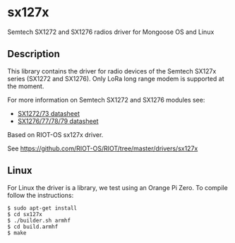 # sx127x
Semtech SX1272 and SX1276 radios driver for Mongoose OS and Linux

## Description
This library contains the driver for radio devices of the Semtech SX127x series (SX1272 and SX1276). Only LoRa long range modem is supported at the moment.

For more information on Semtech SX1272 and SX1276 modules see:
* [SX1272/73 datasheet](http://www.semtech.com/images/datasheet/sx1272.pdf)
* [SX1276/77/78/79 datasheet](http://www.semtech.com/images/datasheet/sx1276_77_78_79.pdf)

Based on RIOT-OS sx127x driver.

See https://github.com/RIOT-OS/RIOT/tree/master/drivers/sx127x

## Linux
For Linux the driver is a library, we test using an Orange Pi Zero. To compile follow the instructions:

	$ sudo apt-get install 
	$ cd sx127x
	$ ./builder.sh armhf
	$ cd build.armhf
	$ make
